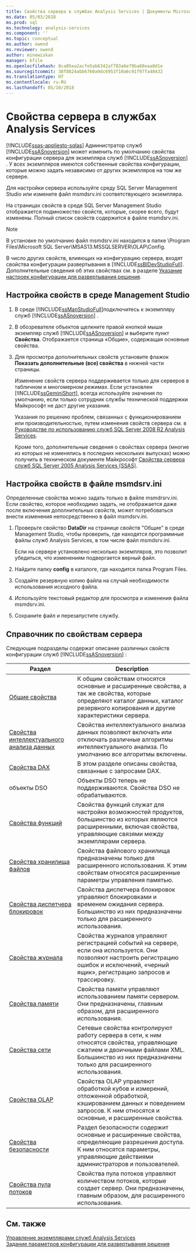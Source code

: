```yaml
---
title: Свойства сервера в службах Analysis Services | Документы Microsoft
ms.date: 05/03/2018
ms.prod: sql
ms.technology: analysis-services
ms.component: ''
ms.topic: conceptual
ms.author: owend
ms.reviewer: owend
author: minewiskan
manager: kfile
ms.openlocfilehash: 8ca05ea2acfe5ab6342af783a6e79ba88eaa8d1e
ms.sourcegitcommit: 38f8824abb6760a9dc6953f10a6c91f97fa48432
ms.translationtype: HT
ms.contentlocale: ru-RU
ms.lasthandoff: 05/10/2018
---
```

# <a name="server-properties-in-analysis-services"></a>Свойства сервера в службах Analysis Services
[!INCLUDE[ssas-appliesto-sqlas](../../includes/ssas-appliesto-sqlas.md)]
  Администратор служб [!INCLUDE[ssASnoversion](../../includes/ssasnoversion-md.md)] может изменить по умолчанию свойства конфигурации сервера для экземпляра служб [!INCLUDE[ssASnoversion](../../includes/ssasnoversion-md.md)] . У всех экземпляров имеются собственные свойства конфигурации, которые можно задать независимо от других экземпляров на том же сервере.  
  
 Для настройки сервера используйте среду SQL Server Management Studio или измените файл msmdsrv.ini соответствующего экземпляра.  
 
На страницах свойств в среде SQL Server Management Studio отображается подмножество свойств, которые, скорее всего, будут изменены. Полный список свойств содержится в файле msmdsrv.ini.   
  
> [!NOTE]  
>  В установке по умолчанию файл msmdsrv.ini находится в папке \Program Files\Microsoft SQL Server\MSAS13.MSSQLSERVER\OLAP\Config.
> 
> В число других свойств, влияющих на конфигурацию сервера, входят свойства конфигурации развертывания в [!INCLUDE[ssBIDevStudioFull](../../includes/ssbidevstudiofull-md.md)]. Дополнительные сведения об этих свойствах см. в разделе [Указание настроек конфигурации для развертывания решения](../../analysis-services/multidimensional-models/deployment-script-files-solution-deployment-config-settings.md).
 
##  <a name="bkmk_config"></a> Настройка свойств в среде Management Studio 
  
1.  В среде [!INCLUDE[ssManStudioFull](../../includes/ssmanstudiofull-md.md)]подключитесь к экземпляру служб [!INCLUDE[ssASnoversion](../../includes/ssasnoversion-md.md)] .  
  
2. В обозревателе объектов щелкните правой кнопкой мыши экземпляр служб [!INCLUDE[ssASnoversion](../../includes/ssasnoversion-md.md)] и выберите пункт **Свойства**. Отображается страница «Общие», содержащая основные свойства.  

3.  Для просмотра дополнительных свойств установите флажок **Показать дополнительные (все) свойства** в нижней части страницы.  
  
     Изменение свойств сервера поддерживается только для серверов в табличном и многомерном режимах. Если установлен [!INCLUDE[ssGeminiShort](../../includes/ssgeminishort-md.md)], всегда используйте значения по умолчанию, если только сотрудник службы технической поддержки Майкрософт не даст другие указания.  
  
     Указания по решению проблем, связанных с функционированием или производительностью, путем изменения свойств сервера см. в [Руководстве по использованию служб SQL Server 2008 R2 Analysis Services](http://go.microsoft.com/fwlink/?LinkID=225539).  
  
     Кроме того, дополнительные сведения о свойствах сервера (многие из которых не изменялись в последних нескольких выпусках) можно получить в техническом документе Майкрософт [Свойства сервера служб SQL Server 2005 Analysis Services (SSAS)](http://go.microsoft.com/fwlink/?LinkID=199102).    
  
##  <a name="bkmk_msmdsrvini"></a> Настройка свойств в файле msmdsrv.ini
  Определенные свойства можно задать только в файле msmdrsrv.ini. Если свойство, которое необходимо задать, не отображается даже после включения дополнительных свойств, может потребоваться внести изменения непосредственно в файл msmdsrv.ini.
  
1.  Проверьте свойство **DataDir** на странице свойств "Общие" в среде Management Studio, чтобы проверить, где находятся программные файлы служб Analysis Services, в том числе файл msmdsrv.ini.

     Если на сервере установлено несколько экземпляров, это позволит убедиться, что изменениям подвергается верный файл.  
  
2.  Найдите папку **config** в каталоге, где находится папка Program Files.

3. Создайте резервную копию файла на случай необходимости использования исходного файла.  
  
4.  Используйте текстовый редактор для просмотра и изменения файла msmdsrv.ini.  
  
5.  Сохраните файл и перезапустите службу.  
  
##  <a name="bkmk_ref"></a> Справочник по свойствам сервера  
  
 Следующие подразделы содержат описание различных свойств конфигурации служб [!INCLUDE[ssASnoversion](../../includes/ssasnoversion-md.md)] :  
  
|Раздел|Description|  
|-----------|-----------------|  
|[Общие свойства](../../analysis-services/server-properties/general-properties.md)|К общим свойствам относятся основные и расширенные свойства, а так же свойства, которые определяют каталог данных, каталог резервного копирования и другие характеристики сервера.|  
|[Свойства интеллектуального анализа данных](../../analysis-services/server-properties/data-mining-properties.md)|Свойства интеллектуального анализа данных позволяют включать или отключать различные алгоритмы интеллектуального анализа. По умолчанию все алгоритмы включены.| 
|[Свойства DAX](../../analysis-services/server-properties/dax-properties.md)|В этом разделе описаны свойства, связанные с запросами DAX.|
|объекты DSO|Объекты DSO теперь не поддерживаются. Свойства DSO не обрабатываются.|  
|[Свойства функций](../../analysis-services/server-properties/feature-properties.md)|Свойства функций служат для настройки возможностей продуктов, большинство из которых являются расширенными, включая свойства, управляющие связями между экземплярами сервера.|  
|[Свойства хранилища файлов](../../analysis-services/server-properties/filestore-properties.md)|Свойства файлового хранилища предназначены только для расширенного использования. К этим свойствам относятся расширенные параметры управления памятью.|  
|[Свойства диспетчера блокировок](../../analysis-services/server-properties/lock-manager-properties.md)|Свойства диспетчера блокировок управляют блокировками и временем ожидания сервера. Большинство из них предназначены только для расширенного использования.|  
|[Свойства журнала](../../analysis-services/server-properties/log-properties.md)|Свойства журналов управляют регистрацией событий на сервере, если она используется. Они позволяют настроить регистрацию ошибок и исключений, «черный ящик», регистрацию запросов и трассировку.|  
|[Свойства памяти](../../analysis-services/server-properties/memory-properties.md)|Свойства памяти управляют использованием памяти сервером. Они предназначены, главным образом, для расширенного использования.|  
|[Свойства сети](../../analysis-services/server-properties/network-properties.md)|Сетевые свойства контролируют работу сервера в сети, к ним относятся свойства, управляющие сжатием и двоичными файлами XML. Большинство из них предназначены только для расширенного использования.|  
|[Свойства OLAP](../../analysis-services/server-properties/olap-properties.md)|Свойства OLAP управляют обработкой кубов и измерений, отложенной обработкой, кэшированием данных и поведением запросов. К ним относятся и основные, и расширенные свойства.|  
|[Свойства безопасности](../../analysis-services/server-properties/security-properties.md)|Раздел безопасности содержит основные и расширенные свойства, определяющие разрешения доступа. К ним относятся параметры, управляющие действиями администраторов и пользователей.|  
|[Свойства пула потоков](../../analysis-services/server-properties/thread-pool-properties.md)|Свойства пула потоков управляют количеством потоков, которые создает сервер. Они предназначены, главным образом, для расширенного использования.|  
  
## <a name="see-also"></a>См. также  
 [Управление экземплярами служб Analysis Services](../../analysis-services/instances/analysis-services-instance-management.md)   
 [Задание параметров конфигурации для развертывания решения](../../analysis-services/multidimensional-models/deployment-script-files-solution-deployment-config-settings.md)  
  
  
